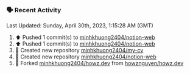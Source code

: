 ### 🗣 Recent Activity

<!--RECENT_ACTIVITY:last_update-->
Last Updated: Sunday, April 30th, 2023, 1:15:28 AM (GMT)
<!--RECENT_ACTIVITY:last_update_end-->
<!--RECENT_ACTIVITY:start-->
1. ⬆️ Pushed 1 commit(s) to [minhkhuong2404/notion-web](https://github.com/minhkhuong2404/notion-web)
2. ⬆️ Pushed 1 commit(s) to [minhkhuong2404/notion-web](https://github.com/minhkhuong2404/notion-web)
3. 📔 Created new repository [minhkhuong2404/my-cv](https://github.com/minhkhuong2404/my-cv)
4. 📔 Created new repository [minhkhuong2404/notion-web](https://github.com/minhkhuong2404/notion-web)
5. 🔱 Forked [minhkhuong2404/howz.dev](https://github.com/minhkhuong2404/howz.dev) from [howznguyen/howz.dev](https://github.com/howznguyen/howz.dev)
<!--RECENT_ACTIVITY:end-->
